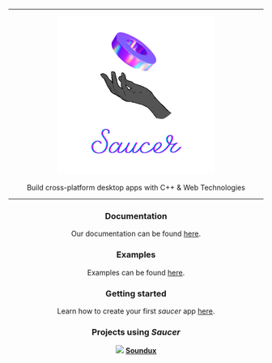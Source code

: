 <hr>

<div align="center"> 
    <img src="assets/logo.png" height=312/>
</div>

<p align="center"> 
    Build cross-platform desktop apps with C++ & Web Technologies 
</p>

---

<div align="center"> 
    
### Documentation
Our documentation can be found [here](https://saucer.github.io/).

### Examples
Examples can be found [here](https://github.com/saucer/saucer/tree/dev/examples).

### Getting started
Learn how to create your first _saucer_ app [here](https://saucer.github.io/getting-started/your-first-app/).

### Projects using _Saucer_
<img src="https://avatars.githubusercontent.com/u/74979035?s=200&v=4" width=15/> <b>[Soundux](https://github.com/Soundux)</b>

</div> 